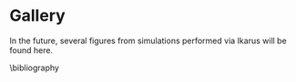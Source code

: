 <!--
SPDX-FileCopyrightText: 2022 The Ikarus Developers mueller@ibb.uni-stuttgart.de
SPDX-License-Identifier: CC-BY-SA-4.0
-->

# Gallery

In the future, several figures from simulations performed via Ikarus will be found here.

\bibliography 
